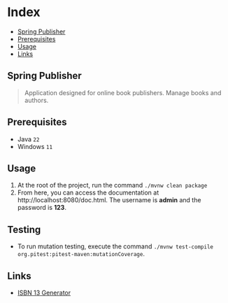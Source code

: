 # Index
- [Spring Publisher](#spring-publisher)
- [Prerequisites](#prerequisites)
- [Usage](#usage)
- [Links](#links)

## Spring Publisher
> Application designed for online book publishers. Manage books and authors.

## Prerequisites
- Java `22`
- Windows `11`

## Usage
1. At the root of the project, run the command ```./mvnw clean package```
2. From here, you can access the documentation at http://localhost:8080/doc.html. The username is **admin** and the 
   password is **123**.

## Testing
- To run mutation testing, execute the command ```./mvnw test-compile org.pitest:pitest-maven:mutationCoverage```.

## Links
- [ISBN 13 Generator](https://generate.plus/en/number/isbn)